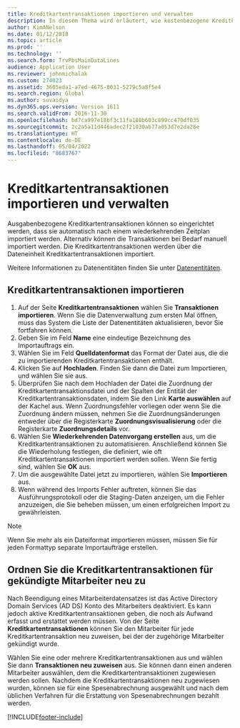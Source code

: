 ```yaml
---
title: Kreditkartentransaktionen importieren und verwalten
description: In diesem Thema wird erläutert, wie kostenbezogene Kreditkartentransaktionen importiert und verwaltet werden. Diese Transaktionen können so eingerichtet werden, dass sie automatisch nach einem wiederkehrenden Zeitplan importiert werden, oder sie können bei Bedarf manuell importiert werden.
author: KimANelson
ms.date: 01/12/2018
ms.topic: article
ms.prod: ''
ms.technology: ''
ms.search.form: TrvPbsMainDataLines
audience: Application User
ms.reviewer: johnmichalak
ms.custom: 274023
ms.assetid: 3605eda1-a7ed-4675-8031-5279c5a8f5e4
ms.search.region: Global
ms.author: suvaidya
ms.dyn365.ops.version: Version 1611
ms.search.validFrom: 2016-11-30
ms.openlocfilehash: bd7ca997e18bf3c11fa188b603c899cc470df035
ms.sourcegitcommit: 2c2a5a11d446adec2f21030ab77a053d7e2da28e
ms.translationtype: HT
ms.contentlocale: de-DE
ms.lasthandoff: 05/04/2022
ms.locfileid: "8683767"
---
```

# <a name="import-and-maintain-credit-card-transactions"></a>Kreditkartentransaktionen importieren und verwalten

Ausgabenbezogene Kreditkartentransaktionen können so eingerichtet werden, dass sie automatisch nach einem wiederkehrenden Zeitplan importiert werden. Alternativ können die Transaktionen bei Bedarf manuell importiert werden. Die Kreditkartentransaktionen werden über die Dateneinheit Kreditkartentransaktionen importiert.

Weitere Informationen zu Datenentitäten finden Sie unter [Datenentitäten](/dynamics365/fin-ops-core/dev-itpro/data-entities/data-entities).

## <a name="import-credit-card-transactions"></a>Kreditkartentransaktionen importieren

1. Auf der Seite **Kreditkartentransaktionen** wählen Sie **Transaktionen importieren**. Wenn Sie die Datenverwaltung zum ersten Mal öffnen, muss das System die Liste der Datenentitäten aktualisieren, bevor Sie fortfahren können.
2. Geben Sie im Feld **Name** eine eindeutige Bezeichnung des Importauftrags ein.
3. Wählen Sie im Feld **Quelldatenformat** das Format der Datei aus, die die zu importierenden Kreditkartentransaktionen enthält.
4. Klicken Sie auf **Hochladen**. Finden Sie dann die Datei zum Importieren, und wählen Sie sie aus.
5. Überprüfen Sie nach dem Hochladen der Datei die Zuordnung der Kreditkartentransaktionsdatei und der Spalten der Entität der Kreditkartentransaktionsdaten, indem Sie den Link **Karte auswählen** auf der Kachel aus. Wenn Zuordnungsfehler vorliegen oder wenn Sie die Zuordnung ändern müssen, nehmen Sie die Zuordnungsänderungen entweder über die Registerkarte **Zuordnungsvisualisierung** oder die Registerkarte **Zuordnungsdetails** vor.
6. Wählen Sie **Wiederkehrenden Datenvorgang erstellen** aus, um die Kreditkartentransaktionen zu automatisieren. Anschließend können Sie die Wiederholung festlegen, die definiert, wie oft Kreditkartentransaktionen importiert werden sollen. Wenn Sie fertig sind, wählen Sie **OK** aus.
7. Um die ausgewählte Datei jetzt zu importieren, wählen Sie **Importieren** aus.
8. Wenn während des Imports Fehler auftreten, können Sie das Ausführungsprotokoll oder die Staging-Daten anzeigen, um die Fehler anzuzeigen, die Sie beheben müssen, um einen erfolgreichen Import zu gewährleisten.

> [!NOTE]
> Wenn Sie mehr als ein Dateiformat importieren müssen, müssen Sie für jeden Formattyp separate Importaufträge erstellen.

## <a name="reassign-the-credit-card-transactions-for-terminated-employees"></a>Ordnen Sie die Kreditkartentransaktionen für gekündigte Mitarbeiter neu zu

Nach Beendigung eines Mitarbeiterdatensatzes ist das Active Directory Domain Services (AD DS) Konto des Mitarbeiters deaktiviert. Es kann jedoch aktive Kreditkartentransaktionen geben, die noch als Aufwand erfasst und erstattet werden müssen. Von der Seite **Kreditkartentransaktionen** können Sie den Mitarbeiter für jede Kreditkartentransaktion neu zuweisen, bei der der zugehörige Mitarbeiter gekündigt wurde.

Wählen Sie eine oder mehrere Kreditkartentransaktionen aus und wählen Sie dann **Transaktionen neu zuweisen** aus. Sie können dann einen anderen Mitarbeiter auswählen, dem die Kreditkartentransaktionen zugewiesen werden sollen. Nachdem die Kreditkartentransaktionen neu zugewiesen wurden, können sie für eine Spesenabrechnung ausgewählt und nach dem üblichen Verfahren für die Erstattung von Spesenabrechnungen bezahlt werden.


[!INCLUDE[footer-include](../includes/footer-banner.md)]
